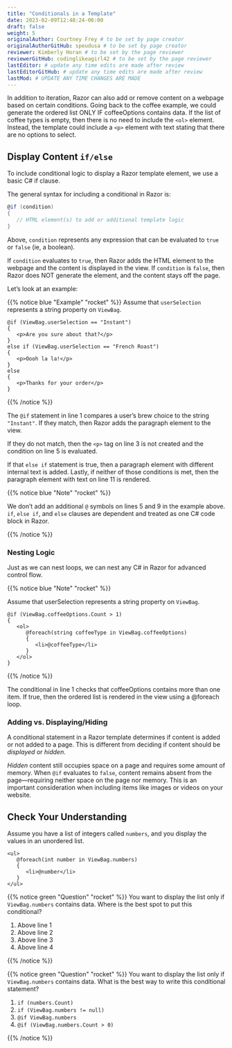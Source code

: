 ```yaml
---
title: "Conditionals in a Template"
date: 2023-02-09T12:48:24-06:00
draft: false
weight: 5
originalAuthor: Courtney Frey # to be set by page creator
originalAuthorGitHub: speudusa # to be set by page creator
reviewer: Kimberly Horan # to be set by the page reviewer
reviewerGitHub: codinglikeagirl42 # to be set by the page reviewer
lastEditor: # update any time edits are made after review
lastEditorGitHub: # update any time edits are made after review
lastMod: # UPDATE ANY TIME CHANGES ARE MADE
---
```


In addition to iteration, Razor can also add or remove content on a webpage based on certain conditions. Going back to the coffee example, we could generate the ordered list ONLY IF coffeeOptions contains data. If the list of coffee types is empty, then there is no need to include the `<ol>` element. Instead, the template could include a `<p>` element with text stating that there are no options to select.

## Display Content `if/else`

To include conditional logic to display a Razor template element, we use a basic C# if clause.

The general syntax for including a conditional in Razor is:

```csharp
@if (condition)
{
   // HTML element(s) to add or additional template logic
}
```

Above, `condition` represents any expression that can be evaluated to `true` or `false` (ie, a boolean).

If `condition` evaluates to `true`, then Razor adds the HTML element to the webpage and the content is displayed in the view. If `condition` is `false`, then Razor does NOT generate the element, and the content stays off the page.

Let’s look at an example:

{{% notice blue "Example" "rocket" %}} 
Assume that `userSelection` represents a string property on `ViewBag`.

```csharp{linenos=table,hl_lines=[1, 3, 5, 11],linenostart=1}
@if (ViewBag.userSelection == "Instant")
{
   <p>Are you sure about that?</p>
}
else if (ViewBag.userSelection == "French Roast")
{
   <p>Oooh la la!</p>
}
else
{
   <p>Thanks for your order</p>
}
```
{{% /notice %}}

The `@if` statement in line 1 compares a user’s brew choice to the string `"Instant"`. If they match, then Razor adds the paragraph element to the view. 

If they do not match, then the `<p>` tag on line 3 is not created and the condition on line 5 is evaluated. 

If that `else if` statement is true, then a paragraph element with different internal text is added. Lastly, if neither of those conditions is met, then the paragraph element with text on line 11 is rendered.

{{% notice blue "Note" "rocket" %}} 

We don’t add an additional `@` symbols on lines 5 and 9 in the example above. `if`, `else if`, and `else` clauses are dependent and treated as one C# code block in Razor.
 
{{% /notice %}}

### Nesting Logic

Just as we can nest loops, we can nest any C# in Razor for advanced control flow.

{{% notice blue "Note" "rocket" %}}

Assume that userSelection represents a string property on `ViewBag`.

``` csharp{linenos=table, hl_lines=[],linenostart=1}
@if (ViewBag.coffeeOptions.Count > 1)
{
   <ol>
      @foreach(string coffeeType in ViewBag.coffeeOptions)
      {
         <li>@coffeeType</li>
      }
   </ol>
}
```
{{% /notice %}}

The conditional in line 1 checks that coffeeOptions contains more than one item. If true, then the ordered list is rendered in the view using a @foreach loop.

### Adding vs. Displaying/Hiding

A conditional statement in a Razor template determines if content is added or not added to a page. This is different from deciding if content should be _displayed_ or _hidden_.

_Hidden_ content still occupies space on a page and requires some amount of memory. When `@if` evaluates to `false`, content remains absent from the page—requiring neither space on the page nor memory. This is an important consideration when including items like images or videos on your website.

## Check Your Understanding

Assume you have a list of integers called `numbers`, and you display the values in an unordered list.

```csharp{linenos=table,hl_lines=[],linenostart=1}
<ul>
   @foreach(int number in ViewBag.numbers)
   {
      <li>@number</li>
   }
</ul>
```

{{% notice green "Question" "rocket" %}}
You want to display the list only if `ViewBag.numbers` contains data. Where is the best spot to put this conditional?

1. Above line 1
1. Above line 2
1. Above line 3
1. Above line 4

<!-- Answer =  Above line 1 -->
{{% /notice %}}

{{% notice green "Question" "rocket" %}}
You want to display the list only if `ViewBag.numbers` contains data. What is the best way to write this conditional statement?

1. `if (numbers.Count)`
1. `if (ViewBag.numbers != null)`
1. `@if ViewBag.numbers`
1. `@if (ViewBag.numbers.Count > 0)`

<!-- ans: @if (ViewBag.numbers.Count > 0) {} -->
{{% /notice %}}